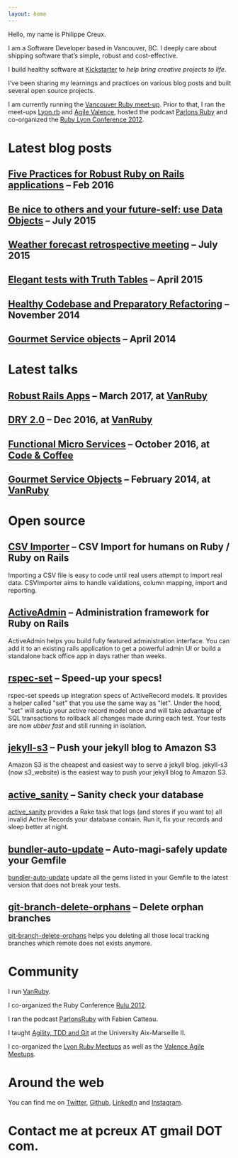 ```yaml
---
layout: home
---
```


Hello, my name is Philippe Creux.

I am a Software Developer based in Vancouver, BC. I deeply care about shipping software that’s simple, robust and cost-effective.

I build healthy software at [Kickstarter](https://www.kickstarter.com) to *help bring creative projects to life*.

I’ve been sharing my learnings and practices on various blog posts and built several open source projects.

I am currently running the [Vancouver Ruby meet-up](http://vanruby.org). Prior to that, I ran the meet-ups [Lyon.rb](http://lyonrb.fr) and [Agile Valence](http://groupspaces.com/CARAValence), hosted the podcast [Parlons Ruby](http://parlonsruby.com) and co-organized the [Ruby Lyon Conference 2012](http://2012.rulu.eu).


# Latest blog posts

## [Five Practices for Robust Ruby on Rails applications](http://brewhouse.io/2016/02/26/five-practices-for-robust-ruby-on-rails-applications.html) – Feb 2016

## [Be nice to others and your future-self: use Data Objects](http://brewhouse.io/2015/07/31/be-nice-to-others-and-your-future-self-use-data-objects.html) – July 2015

## [Weather forecast retrospective meeting](http://brewhouse.io/blog/2015/07/07/weather-forecast-retrospective-meeting.html) – July 2015

## [Elegant tests with Truth Tables](http://brewhouse.io/blog/2015/04/13/elegant-tests-with-truth-tables.html) – April 2015

## [Healthy Codebase and Preparatory Refactoring](http://brewhouse.io/blog/2014/11/10/healthy-codebase-and-preparatory-refactoring.html) – November 2014

## [Gourmet Service objects](http://brewhouse.io/blog/2014/04/30/gourmet-service-objects.html) – April 2014

# Latest talks

## [Robust Rails Apps](https://gist.github.com/pcreux/5700f5295bb14f33db82242296eae029) – March 2017, at [VanRuby](https://www.meetup.com/vancouver-ruby/)

## [DRY 2.0](https://speakerdeck.com/pcreux/dry-2-dot-0) – Dec 2016, at [VanRuby](https://www.meetup.com/vancouver-ruby/)

## [Functional Micro Services](https://speakerdeck.com/pcreux/functional-micro-services) – October 2016, at [Code & Coffee](https://www.meetup.com/codecoffeeyvr/)

## [Gourmet Service Objects](https://gist.github.com/pcreux/9277929) – February 2014, at [VanRuby](https://www.meetup.com/vancouver-ruby/)

# Open source

## [CSV Importer](https://github.com/pcreux/csv-importer) – CSV Import for humans on Ruby / Ruby on Rails

Importing a CSV file is easy to code until real users attempt to import real data.
CSVImporter aims to handle validations, column mapping, import and reporting.

## [ActiveAdmin](http://activeadmin.info) – Administration framework for Ruby on Rails

ActiveAdmin helps you build fully featured administration interface.
You can add it to an existing rails application to get a powerful admin UI or build a standalone back office app in days rather than weeks.

## [rspec-set](https://github.com/pcreux/rspec-set) – Speed-up your specs!

rspec-set speeds up integration specs of ActiveRecord models.
It provides a helper called "set" that you use the same
way as "let".
Under the hood, "set" will setup your active record model once and will
take advantage of SQL transactions to rollback all changes made during
each test. Your tests are now _ubber fast_ and still running in isolation.

## [jekyll-s3](https://github.com/laurilehmijoki/s3_website) – Push your jekyll blog to Amazon S3

Amazon S3 is the cheapest and easiest way to serve a jekyll blog. jekyll-s3 (now s3_website) is the easiest way to push your jekyll blog to Amazon S3.

## [active_sanity](https://github.com/versapay/active_sanity) – Sanity check your database

[active_sanity](https://github.com/versapay/active_sanity) provides a Rake task that logs (and stores if you want to)
all invalid Active Records your database contain. Run it, fix your records and
sleep better at night.

## [bundler-auto-update](https://github.com/pcreux/bundler-auto-update) – Auto-magi-safely update your Gemfile

[bundler-auto-update](https://github.com/pcreux/bundler-auto-update) update all the gems listed in your Gemfile to
the latest version that does not break your tests.

## [git-branch-delete-orphans](https://github.com/pcreux/git-branch-delete-orphans) – Delete orphan branches

[git-branch-delete-orphans](https://github.com/pcreux/git-branch-delete-orphans) helps you deleting all those local tracking branches which remote does not exists anymore.

# Community

I run [VanRuby](http://vanruby.org).

I co-organized the Ruby Conference [Rulu 2012](http://2012.rulu.eu).

I ran the podcast [ParlonsRuby](http://parlonsruby.com) with Fabien Catteau.

I taught [Agility, TDD and Git](https://speakerdeck.com/search?q=Philippe+Creux+IUT) at the University Aix-Marseille II.

I co-organized the [Lyon Ruby Meetups](http://lyonrb.fr) as well as the
[Valence Agile Meetups](http://groupspaces.com/CARAValence).

# Around the web

You can find me on [Twitter](http://twitter.com/pcreux), [Github](http://github.com/pcreux), [LinkedIn](http://linkedin.com/in/pcreux) and [Instagram](https://www.instagram.com/pcreux).

# Contact me at pcreux AT gmail DOT com.

